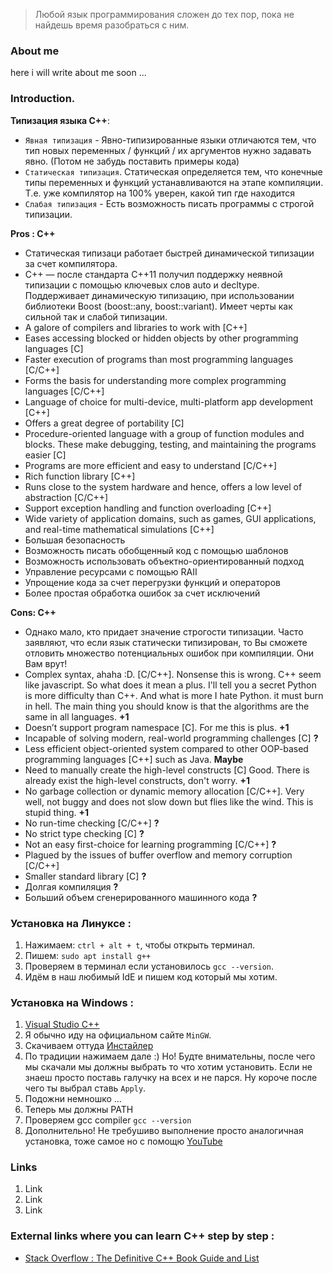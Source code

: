 > Любой язык программирования сложен до тех пор, пока не найдешь время разобраться с ним.

### About me
here i will write about me soon ...

### Introduction.
**Типизация языка C++**:
* `Явная типизация` - Явно-типизированные языки отличаются тем, что тип новых переменных / функций / их аргументов нужно задавать явно. (Потом не забудь поставить примеры кода)
* `Статическая типизация`. Статическая определяется тем, что конечные типы переменных и функций устанавливаются на этапе компиляции. Т.е. уже компилятор на 100% уверен, какой тип где находится
* `Слабая типизация` - Есть возможность писать программы с строгой типизации.

**Pros : C++**
* Статическая типизаци работает быстрей динамической типизации за счет компилятора.
* С++ — после стандарта C++11 получил поддержку неявной типизации с помощью ключевых слов auto и decltype. Поддерживает динамическую типизацию, при использовании библиотеки Boost (boost::any, boost::variant). Имеет черты как сильной так и слабой типизации.
* A galore of compilers and libraries to work with [C++]
* Eases accessing blocked or hidden objects by other programming languages [C]
* Faster execution of programs than most programming languages [C/C++]
* Forms the basis for understanding more complex programming languages [C/C++]
* Language of choice for multi-device, multi-platform app development [C++]
* Offers a great degree of portability [C]
* Procedure-oriented language with a group of function modules and blocks. These make debugging, testing, and maintaining the programs easier [C]
* Programs are more efficient and easy to understand [C/C++]
* Rich function library [C++]
* Runs close to the system hardware and hence, offers a low level of abstraction [C/C++]
* Support exception handling and function overloading [C++]
* Wide variety of application domains, such as games, GUI applications, and real-time mathematical simulations [C++]
* Большая безопасность
* Возможность писать обобщенный код с помощью шаблонов
* Возможность использовать объектно-ориентированный подход
* Управление ресурсами с помощью RAII
* Упрощение кода за счет перегрузки функций и операторов
* Более простая обработка ошибок за счет исключений

**Cons: C++**
* Однако мало, кто придает значение строгости типизации. Часто заявляют, что если язык статически типизирован, то Вы сможете отловить множество потенциальных ошибок при компиляции. Они Вам врут!
* Complex syntax, ahaha :D. [C/C++]. Nonsense this is wrong. C++ seem like javascript. So what does it mean a plus. I'll tell you a secret Python is more difficulty than C++. And what is more I hate Python. it must burn in hell. The main thing you should know is that the algorithms are the same in all languages. **+1**
* Doesn’t support program namespace [C]. For me this is plus. **+1**
* Incapable of solving modern, real-world programming challenges [C] **?**
* Less efficient object-oriented system compared to other OOP-based programming languages [C++] such as Java. **Maybe**
* Need to manually create the high-level constructs [C]  Good. There is already exist the high-level constructs, don't worry. **+1**
* No garbage collection or dynamic memory allocation [C/C++]. Very well, not buggy and does not slow down but flies like the wind. This is stupid thing. **+1**
* No run-time checking [C/C++] **?**
* No strict type checking [C] **?**
* Not an easy first-choice for learning programming [C/C++] **?**
* Plagued by the issues of buffer overflow and memory corruption [C/C++]
* Smaller standard library [C] **?**
* Долгая компиляция **?**
* Больший объем сгенерированного машинного кода **?**

### Установка на Линуксе :
1. Нажимаем: `ctrl + alt + t`, чтобы открыть терминал.
2. Пишем: `sudo apt install g++`
3. Проверяем в терминал если установилось `gcc --version`.
4. Идём в наш любимый IdE и пишем код который мы хотим.

### Установка на Windows :
1. [Visual Studio C++](https://www.microsoft.com/en-us/download/details.aspx?id=48145)
2. Я обычно иду на официальном сайте `MinGW`.
3. Скачиваем оттуда [Инстайлер](https://osdn.net/projects/mingw/releases/)
4. По традиции нажимаем дале :) Но! Будте внимательны, после чего мы скачали мы должны выбрать то что хотим установить. Если не знаеш просто поставь галучку на всех и не парся. Ну короче после чего ты выбрал ставь `Apply`.
5. Подожни немношко ...
6. Теперь мы должны PATH
7. Проверяем gcc compiler `gcc --version`
8.  Дополнительно! Не требушиво выполнение просто аналогичная установка, тоже самое но с помощю [YouTube](https://www.youtube.com/watch?v=sXW2VLrQ3Bs)

### Links
1. Link
2. Link
3. Link
















### External links where you can learn C++ step by step :
* [Stack Overflow : The Definitive C++ Book Guide and List](https://stackoverflow.com/questions/388242/the-definitive-c-book-guide-and-list)


